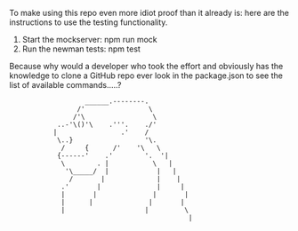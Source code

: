 To make using this repo even more idiot proof than it already is: here are the instructions to use the testing functionality.

1. Start the mockserver: npm run mock
2. Run the newman tests: npm test

Because why would a developer who took the effort and obviously has the knowledge to clone a GitHub repo ever look in the package.json to see the list of available commands.....?

                       ______.--------.
                     /'                \
                    /'\                 \
                ..-'\()'\    .'''.    ./'
               |                .'    /
                \..}                  '\.
                 /     {      /'    '\   \
                {------'    .'        '.  '|
                 \        . |           \   |
                  '\_____/  |            |   |
                   /       |             |    |
                 .'       |              |     |
                 |       |              |       |
                 |      |              |       |
                 |                    |         \
                                                 |